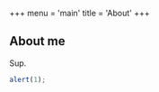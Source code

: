 +++
menu = 'main'
title = 'About'
+++

## About me

Sup.

```js {linenos=table,hl_lines=[8,"15-17"],linenostart=1}
alert(1);
```